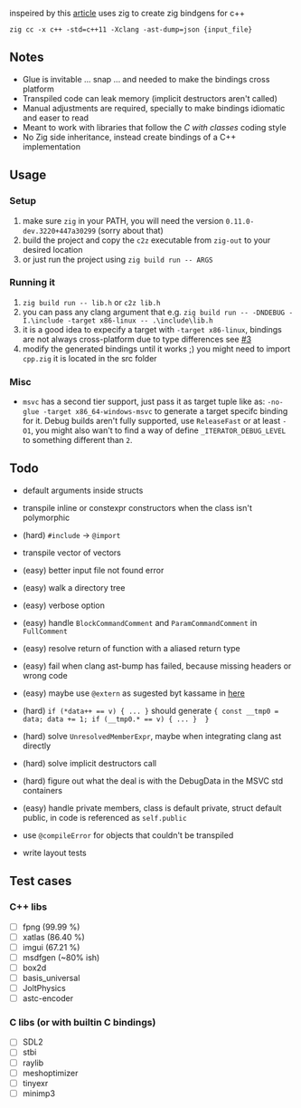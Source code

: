 inspeired by this [article](https://floooh.github.io/2020/08/23/sokol-bindgen.html) uses zig to create zig bindgens for c++

`zig cc -x c++ -std=c++11 -Xclang -ast-dump=json {input_file}`


## Notes

- Glue is invitable ... snap ... and needed to make the bindings cross platform
- Transpiled code can leak memory (implicit destructors aren't called)
- Manual adjustments are required, specially to make bindings idiomatic and easer to read
- Meant to work with libraries that follow the *C with classes* coding style
- No Zig side inheritance, instead create bindings of a C++ implementation

## Usage

### Setup

1. make sure `zig` in your PATH, you will need the version `0.11.0-dev.3220+447a30299` (sorry about that)
2. build the project and copy the `c2z` executable from `zig-out` to your desired location
3. or just run the project using `zig build run -- ARGS`

### Running it

1. `zig build run -- lib.h` or `c2z lib.h`
2. you can pass any clang argument that e.g. `zig build run -- -DNDEBUG -I.\include -target x86-linux -- .\include\lib.h`
3. it is a good idea to expecify a target with `-target x86-linux`, bindings are not always cross-platform due to type differences see [#3](https://github.com/lassade/c2z/issues/3)
4. modify the generated bindings until it works ;) you might need to import `cpp.zig` it is located in the src folder

### Misc

- `msvc` has a second tier support, just pass it as target tuple like as: `-no-glue -target x86_64-windows-msvc` to generate a target specifc binding for it. Debug builds aren't fully supported, use `ReleaseFast` or at least `-O1`, you might also wan't to find a way of define `_ITERATOR_DEBUG_LEVEL` to something different than `2`.

## Todo

- default arguments inside structs
- transpile inline or constexpr constructors when the class isn't polymorphic
- (hard) `#include` -> `@import`

- transpile vector of vectors
- (easy) better input file not found error
- (easy) walk a directory tree
- (easy) verbose option
- (easy) handle `BlockCommandComment` and `ParamCommandComment` in `FullComment`
- (easy) resolve return of function with a aliased return type
- (easy) fail when clang ast-bump has failed, because missing headers or wrong code
- (easy) maybe use `@extern` as sugested byt kassame in [here](https://github.com/lassade/c2z/issues/1#issuecomment-1608463661)
- (hard) `if (*data++ == v) { ... }` should generate `{ const __tmp0 = data; data += 1; if (__tmp0.* == v) { ... }  }`
- (hard) solve `UnresolvedMemberExpr`, maybe when integrating clang ast directly
- (hard) solve implicit destructors call
- (hard) figure out what the deal is with the DebugData in the MSVC std containers 
- (easy) handle private members, class is default private, struct default public, in code is referenced as `self.public`
- use `@compileError` for objects that couldn't be transpiled
- write layout tests

## Test cases

### C++ libs

- [ ] fpng (99.99 %)
- [ ] xatlas (86.40 %)
- [ ] imgui (67.21 %)
- [ ] msdfgen (~80% ish)
- [ ] box2d
- [ ] basis_universal
- [ ] JoltPhysics
- [ ] astc-encoder

### C libs (or with builtin C bindings)

- [ ] SDL2
- [ ] stbi
- [ ] raylib
- [ ] meshoptimizer
- [ ] tinyexr
- [ ] minimp3
